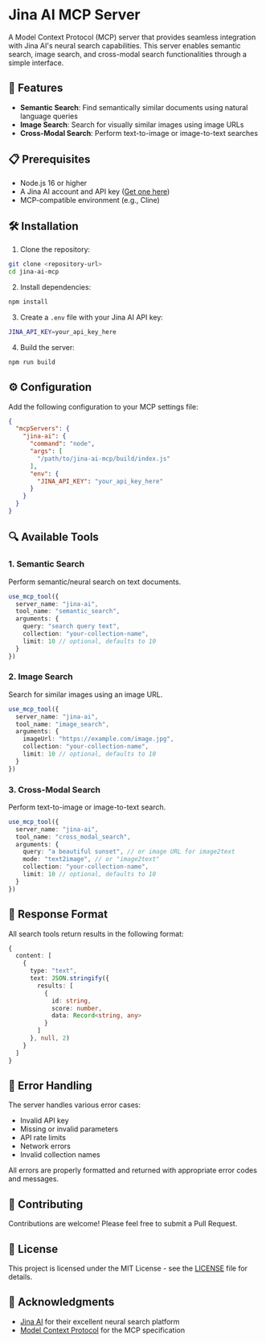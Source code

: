 # Jina AI MCP Server

A Model Context Protocol (MCP) server that provides seamless integration with Jina AI's neural search capabilities. This server enables semantic search, image search, and cross-modal search functionalities through a simple interface.

## 🚀 Features

- **Semantic Search**: Find semantically similar documents using natural language queries
- **Image Search**: Search for visually similar images using image URLs
- **Cross-Modal Search**: Perform text-to-image or image-to-text searches

## 📋 Prerequisites

- Node.js 16 or higher
- A Jina AI account and API key ([Get one here](https://cloud.jina.ai/))
- MCP-compatible environment (e.g., Cline)

## 🛠️ Installation

1. Clone the repository:
```bash
git clone <repository-url>
cd jina-ai-mcp
```

2. Install dependencies:
```bash
npm install
```

3. Create a `.env` file with your Jina AI API key:
```bash
JINA_API_KEY=your_api_key_here
```

4. Build the server:
```bash
npm run build
```

## ⚙️ Configuration

Add the following configuration to your MCP settings file:

```json
{
  "mcpServers": {
    "jina-ai": {
      "command": "node",
      "args": [
        "/path/to/jina-ai-mcp/build/index.js"
      ],
      "env": {
        "JINA_API_KEY": "your_api_key_here"
      }
    }
  }
}
```

## 🔍 Available Tools

### 1. Semantic Search
Perform semantic/neural search on text documents.

```typescript
use_mcp_tool({
  server_name: "jina-ai",
  tool_name: "semantic_search",
  arguments: {
    query: "search query text",
    collection: "your-collection-name",
    limit: 10 // optional, defaults to 10
  }
})
```

### 2. Image Search
Search for similar images using an image URL.

```typescript
use_mcp_tool({
  server_name: "jina-ai",
  tool_name: "image_search",
  arguments: {
    imageUrl: "https://example.com/image.jpg",
    collection: "your-collection-name",
    limit: 10 // optional, defaults to 10
  }
})
```

### 3. Cross-Modal Search
Perform text-to-image or image-to-text search.

```typescript
use_mcp_tool({
  server_name: "jina-ai",
  tool_name: "cross_modal_search",
  arguments: {
    query: "a beautiful sunset", // or image URL for image2text
    mode: "text2image", // or "image2text"
    collection: "your-collection-name",
    limit: 10 // optional, defaults to 10
  }
})
```

## 📝 Response Format

All search tools return results in the following format:

```typescript
{
  content: [
    {
      type: "text",
      text: JSON.stringify({
        results: [
          {
            id: string,
            score: number,
            data: Record<string, any>
          }
        ]
      }, null, 2)
    }
  ]
}
```

## 🔐 Error Handling

The server handles various error cases:
- Invalid API key
- Missing or invalid parameters
- API rate limits
- Network errors
- Invalid collection names

All errors are properly formatted and returned with appropriate error codes and messages.

## 🤝 Contributing

Contributions are welcome! Please feel free to submit a Pull Request.

## 📄 License

This project is licensed under the MIT License - see the [LICENSE](LICENSE) file for details.

## 🙏 Acknowledgments

- [Jina AI](https://jina.ai/) for their excellent neural search platform
- [Model Context Protocol](https://github.com/modelcontextprotocol/protocol) for the MCP specification
